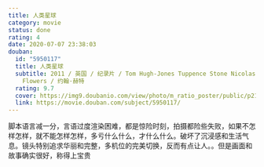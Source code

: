 ```yaml
---
title: 人类星球
category: movie
status: done
rating: 4
date: 2020-07-07 23:38:03
douban:
  id: "5950117"
  title: 人类星球
  subtitle: 2011 / 英国 / 纪录片 / Tom Hugh-Jones Tuppence Stone Nicolas Brown Mark
    Flowers / 约翰·赫特
  rating: 9.7
  cover: https://img9.doubanio.com/view/photo/m_ratio_poster/public/p2191161346.jpg
  link: https://movie.douban.com/subject/5950117/
---
```


脚本语言减一分，言语过度渲染困难，都是惊险时刻，拍摄都险些失败，如果不怎样怎样，就不能怎样怎样，多亏什么什么，才什么什么。破坏了沉浸感和生活气息。镜头特别追求华丽和完整，多机位的完美切换，反而有点让人。。但是画面和故事确实很好，称得上宝贵